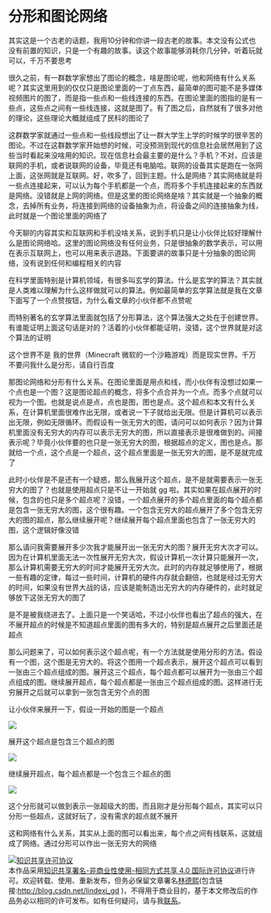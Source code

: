 # 分形和图论网络

其实这是一个古老的话题，我用10分钟和你讲一段古老的故事。本文没有公式也没有前置的知识，只是一个有趣的故事。读这个故事能够消耗你几分钟，听着玩就可以，千万不要思考

<!--more-->
<!-- CreateTime:5/17/2020 5:40:08 PM -->



很久之前，有一群数学家想出了图论的概念，啥是图论呢，他和网络有什么关系呢？其实这里用到的仅仅只是图论里面的一丁点东西，最简单的图可能不是多媒体视频图片的图了，而是指一些点和一些线连接的东西。在图论里面的图指的是有一些点，这些点之间有一些线连接，这就是图了。有了图之后，自然就有了很多对他的理论，这些理论大概就组成了民科的图论了

这群数学家就通过一些点和一些线段想出了让一群大学生上学的时候学的很辛苦的图论。不过在这群数学家开始想的时候，可没预测到现代的信息社会居然用到了这些当时看起来没啥用的知识。现在信息社会最主要的是什么？手机？不对，应该是联网的手机，或者说联网的设备，毕竟还有电脑哈。联网的设备其实是跑在一张网上面，这张网就是互联网。好，吹多了，回到主题。什么是网络？其实网络就是将一些点连接起来，可以认为每个手机都是一个点，而将多个手机连接起来的东西就是网络。没错就是上网的网络。但是这里的图论网络是啥？其实就是一个抽象的概念，去掉所有业务，将连接到网络的设备抽象为点，将设备之间的连接抽象为线，此时就是一个图论里面的网络了


今天聊的内容其实和互联网和手机没啥关系，说到手机只是让小伙伴比较好理解什么是图论网络哈。这里的图论网络没有任何业务，只是很抽象的数学表示，可以用在表示互联网上，也可以用来表示道路。下面要讲的故事只是十分抽象的图论网络，没有说到任何和编程相关的内容

在科学里面特别是计算机领域，有很多叫玄学的算法。什么是玄学的算法？其实就是人类难以理解为什么这样做就可以的算法。例如最简单的玄学算法就是我在文章下面写了一个点赞按钮，为什么看文章的小伙伴都不点赞呢

而特别著名的玄学算法里面就包括了分形算法，这个算法强大之处在于创建世界。有谁能证明上面这句话是对的？活着的小伙伴都能证明，没错，这个世界就是对这个算法的证明

这个世界不是 我的世界（Minecraft 微软的一个沙箱游戏）而是现实世界。千万不要问我什么是分形，请自行百度

那图论网络和分形有什么关系。在图论里面是用点和线，而小伙伴有没想过如果一个点也是一个图？这是图论超点的概念，将多个点合并为一个点。而多个点就可以视为一个图。也就是说点是点，点也是图，图也是点。这个超点和本文有什么关系，在计算机里面很难作出无限，或者说一下子就给出无限。但是计算机可以表示出无限，例如无限循环。而假设有一张无穷大的图，请问可以如何表示？因为计算机里面没有无穷大的内存可以表示无穷大的图，所以直接表示是很难做到的。间接表示呢？毕竟小伙伴要的也只是一张无穷大的图，根据超点的定义，图也是点。那就给一个点，这个点是一个超点，这个超点里面是一张无穷大的图，是不是就完成了

此时小伙伴是不是还有一个疑惑，那么我展开这个超点，是不是就需要表示一张无穷大的图了？也就是使用超点只是不让一开始就 gg 啦。其实如果在超点展开的时候，包含的也只是多个超点呢？没错，一个超点展开的多个超点里面的每个超点都是包含一张无穷大的图，这个很有趣。一个包含无穷大的超点展开了多个包含无穷大的图的超点，那么继续展开呢？继续展开每个超点里面也包含了一张无穷大的图，这个逻辑好像没错

那么请问我需要展开多少次我才能展开出一张无穷大的图？展开无穷大次才可以。因为在计算机里面无法一次性展开无穷大次，假设计算机一次计算只能展开一次，那么计算机需要无穷大的时间才能展开无穷大次。此时的内存就足够使用了，根据一些有趣的定律，每过一些时间，计算机的硬件内存就会翻倍，也就是经过无穷大的时间，如果没有世界大战的话，应该是能制造出无穷大的内存硬件的，此时就足够放下这张无穷大的图了

是不是被我绕进去了。上面只是一个笑话哈，不过小伙伴也看出了超点的强大，在不展开超点的时候是不知道超点里面的图有多大的，特别是超点展开之后里面还是超点

那么问题来了，可以如何表示这个超点呢，有一个方法就是使用分形的方法。假设有一个图，这个图是无穷大的。将这个图用一个超点表示，展开这个超点可以看到一张由三个超点组成的图。展开这三个超点，每个超点都可以展开为一张由三个超点组成的图。继续展开超点，每个超点都是一张由三个超点组成的图。这样进行无穷展开之后就可以拿到一张包含无穷个点的图

让小伙伴来展开一下，假设一开始的图是一个超点

<!-- ![](image/分形和图论网络/分形和图论网络0.png) -->
![](http://image.acmx.xyz/lindexi%2F2020517191135898.jpg)

展开这个超点是包含三个超点的图

<!-- ![](image/分形和图论网络/分形和图论网络1.png) -->

![](http://image.acmx.xyz/lindexi%2F20205171914136678.jpg)

继续展开超点，每个超点都是一个包含三个超点的图

<!-- ![](image/分形和图论网络/分形和图论网络2.png) -->

![](http://image.acmx.xyz/lindexi%2F20205171917233322.jpg)

这个分形就可以做到表示一张超级大的图，而且刚才是分形每个超点，其实可以只分形一些超点，这就好玩了，没有需求的超点就不展开

这和网络有什么关系，其实从上面的图可以看出来，每个点之间有线联系，这就组成了网络。通过分形可以作出一张无穷大的网络

<a rel="license" href="http://creativecommons.org/licenses/by-nc-sa/4.0/"><img alt="知识共享许可协议" style="border-width:0" src="https://licensebuttons.net/l/by-nc-sa/4.0/88x31.png" /></a><br />本作品采用<a rel="license" href="http://creativecommons.org/licenses/by-nc-sa/4.0/">知识共享署名-非商业性使用-相同方式共享 4.0 国际许可协议</a>进行许可。欢迎转载、使用、重新发布，但务必保留文章署名[林德熙](http://blog.csdn.net/lindexi_gd)(包含链接:http://blog.csdn.net/lindexi_gd )，不得用于商业目的，基于本文修改后的作品务必以相同的许可发布。如有任何疑问，请与我[联系](mailto:lindexi_gd@163.com)。
